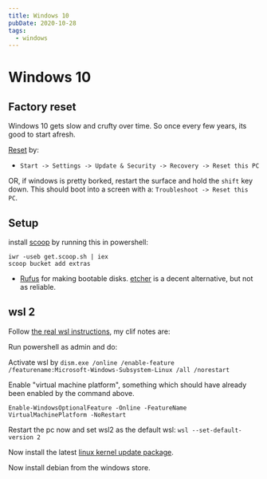 ```yaml
---
title: Windows 10
pubDate: 2020-10-28
tags:
  - windows
---
```


# Windows 10

## Factory reset

Windows 10 gets slow and crufty over time. So once every few years, its good to start afresh.

[Reset](https://support.microsoft.com/en-us/surface/restore-or-reset-surface-for-windows-10-e1fd649a-6396-a7de-2e87-7ba3b45e0fb1) by:

- `Start -> Settings -> Update & Security -> Recovery -> Reset this PC`

OR, if windows is pretty borked, restart the surface and hold the `shift` key down. This should boot into a screen with a: `Troubleshoot -> Reset this PC`.

## Setup

install [scoop](https://scoop.sh/) by running this in powershell:

```
iwr -useb get.scoop.sh | iex
scoop bucket add extras
```

- [Rufus](https://rufus.ie/) for making bootable disks. [etcher](https://www.balena.io/etcher/) is a decent alternative, but not as reliable.

## wsl 2

Follow [the real wsl instructions](https://docs.microsoft.com/en-us/windows/wsl/install-win10), my clif notes are:

Run powershell as admin and do:

Activate wsl by `dism.exe /online /enable-feature /featurename:Microsoft-Windows-Subsystem-Linux /all /norestart`

Enable "virtual machine platform", something which should have already been enabled by the command above.

`Enable-WindowsOptionalFeature -Online -FeatureName VirtualMachinePlatform -NoRestart`

Restart the pc now and set wsl2 as the default wsl: `wsl --set-default-version 2`

Now install the latest [linux kernel update package](https://wslstorestorage.blob.core.windows.net/wslblob/wsl_update_x64.msi).

Now install debian from the windows store.
